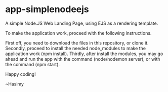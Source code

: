 # app-simplenodeejs
A simple Node.JS Web Landing Page, using EJS as a rendering template.

To make the application work, proceed with the following instructions.

First off, you need to download the files in this repository, or clone it.
Secondly, proceed to install the needed node_modules to make the application work (npm install).
Thirdly, after install the modules, you may go ahead and run the app with the command (node/nodemon server), or with the command (npm start).

Happy coding!

~Hasimy
